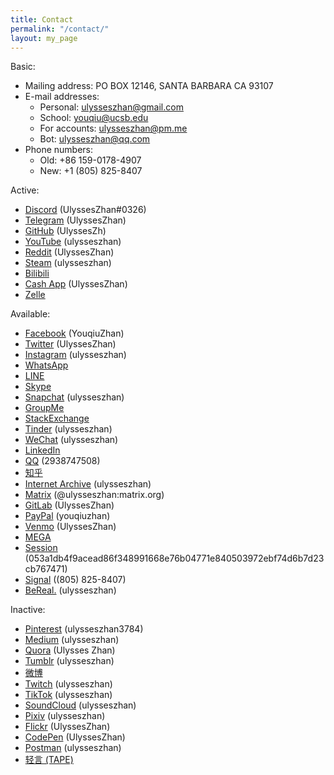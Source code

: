 ```yaml
---
title: Contact
permalink: "/contact/"
layout: my_page
---
```


Basic:

* Mailing address: PO BOX 12146, SANTA BARBARA CA 93107
* E-mail addresses:
  * Personal: [ulysseszhan@gmail.com](mailto:ulysseszhan@gmail.com)
  * School: [youqiu@ucsb.edu](mailto:youqiu@ucsb.edu)
  * For accounts: [ulysseszhan@pm.me](mailto:ulysseszhan@pm.me)
  * Bot: [ulysseszhan@qq.com](mailto:ulysseszhan@qq.com)
* Phone numbers:
  * Old: +86 159-0178-4907
  * New: +1 (805) 825-8407

Active:

* [Discord](https://discordapp.com/users/586808226058862623) (UlyssesZhan#0326)
* [Telegram](https://t.me/UlyssesZhan) (UlyssesZhan)
* [GitHub](https://github.com/UlyssesZh) (UlyssesZh)
* [YouTube](https://youtube.com/@ulysseszhan) (ulysseszhan)
* [Reddit](https://reddit.com/u/UlyssesZhan) (UlyssesZhan)
* [Steam](https://steamcommunity.com/id/ulysseszhan) (ulysseszhan)
* [Bilibili](https://space.bilibili.com/226047082)
* [Cash App](https://cash.app/$UlyssesZhan) (UlyssesZhan)
* [Zelle](enroll.zellepay.com/qr-codes?data=eyJuYW1lIjoiWU9VUUlVIiwidG9rZW4iOiI4MDU4MjU4NDA3IiwiYWN0aW9uIjoicGF5bWVudCJ9)

Available:

* [Facebook](https://facebook.com/YouqiuZhan) (YouqiuZhan)
* [Twitter](https://twitter.com/UlyssesZhan) (UlyssesZhan)
* [Instagram](https://instagram.com/ulysseszhan) (ulysseszhan)
* [WhatsApp](https://wa.me/qr/AWJXLNDNIBM3G1)
* [LINE](https://line.me/ti/p/UORDWHwDyR)
* [Skype](https://join.skype.com/invite/qJ1LIuNb3UQv)
* [Snapchat](https://snapchat.com/add/ulysseszhan) (ulysseszhan)
* [GroupMe](https://groupme.com/contact/106459805/ZE5oVxdV)
* [StackExchange](https://stackexchange.com/users/14182367)
* [Tinder](https://tinder.com/@ulysseszhan) (ulysseszhan)
* [WeChat](https://u.wechat.com/ENVS9zaZ_kYDj7Q2TdwWdyQ) (ulysseszhan)
* [LinkedIn](https://linkedin.com/in/%E6%9C%89%E4%B8%98-%E8%A9%B9-7715a4155)
* [QQ](https://qm.qq.com/cgi-bin/qm/qr?k=-u9lqfGgG0FoZjI-LJoFUtzJzBq2KMfa) (2938747508)
* [知乎](https://zhihu.com/people/ulysseszhan)
* [Internet Archive](https://archive.org/details/@ulysseszhan) (ulysseszhan)
* [Matrix](https://matrix.to/#/@ulysseszhan:matrix.org) (@ulysseszhan:matrix.org)
* [GitLab](https://gitlab.com/UlyssesZhan) (UlyssesZhan)
* [PayPal](https://paypal.me/youqiuzhan) (youqiuzhan)
* [Venmo](https://venmo.com/UlyssesZhan) (UlyssesZhan)
* [MEGA](https://mega.nz/C!DOw1hIgb)
* [Session](https://getsession.org/download) (053a1db4f9acead86f348991668e76b04771e840503972ebf74d6b7d23cb767471)
* [Signal](https://signal.org/install) ((805) 825-8407)
* [BeReal.](https://bere.al/ulysseszhan) (ulysseszhan)

Inactive:

* [Pinterest](https://pinterest.com/ulysseszhan3784) (ulysseszhan3784)
* [Medium](https://medium.com/@ulysseszhan) (ulysseszhan)
* [Quora](https://quora.com/profile/Ulysses-Zhan) (Ulysses Zhan)
* [Tumblr](https://ulysseszhan.tumblr.com/) (ulysseszhan)
* [微博](https://weibo.com/u/3207976064)
* [Twitch](https://twitch.tv/ulysseszhan) (ulysseszhan)
* [TikTok](https://tiktok.com/@ulysseszhan) (ulysseszhan)
* [SoundCloud](https://soundcloud.com/ulysseszhan) (ulysseszhan)
* [Pixiv](https://pixiv.net/users/28889180) (ulysseszhan)
* [Flickr](https://flickr.com/photos/UlyssesZhan) (UlyssesZhan)
* [CodePen](https://codepen.io/UlyssesZhan) (UlyssesZhan)
* [Postman](https://postman.com/ulysseszhan) (ulysseszhan)
* [轻言 (TAPE)](https://tapechat.net/PWNMY3/8EKB658B)
